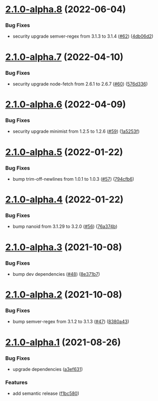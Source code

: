 # [2.1.0-alpha.8](https://github.com/parse-community/parse-server-api-mail-adapter/compare/2.1.0-alpha.7...2.1.0-alpha.8) (2022-06-04)


### Bug Fixes

* security upgrade semver-regex from 3.1.3 to 3.1.4 ([#62](https://github.com/parse-community/parse-server-api-mail-adapter/issues/62)) ([4db06d2](https://github.com/parse-community/parse-server-api-mail-adapter/commit/4db06d218f5b4358701c8f8601a271f2da650ca1))

# [2.1.0-alpha.7](https://github.com/mtrezza/parse-server-api-mail-adapter/compare/2.1.0-alpha.6...2.1.0-alpha.7) (2022-04-10)


### Bug Fixes

* security upgrade node-fetch from 2.6.1 to 2.6.7 ([#60](https://github.com/mtrezza/parse-server-api-mail-adapter/issues/60)) ([576d336](https://github.com/mtrezza/parse-server-api-mail-adapter/commit/576d3365c296adfb0ccd5706d56fae6477f1946c))

# [2.1.0-alpha.6](https://github.com/mtrezza/parse-server-api-mail-adapter/compare/2.1.0-alpha.5...2.1.0-alpha.6) (2022-04-09)


### Bug Fixes

* security upgrade minimist from 1.2.5 to 1.2.6 ([#59](https://github.com/mtrezza/parse-server-api-mail-adapter/issues/59)) ([1a5253f](https://github.com/mtrezza/parse-server-api-mail-adapter/commit/1a5253fd81d763c7f123fa14d788edbc83e04027))

# [2.1.0-alpha.5](https://github.com/mtrezza/parse-server-api-mail-adapter/compare/2.1.0-alpha.4...2.1.0-alpha.5) (2022-01-22)


### Bug Fixes

* bump trim-off-newlines from 1.0.1 to 1.0.3 ([#57](https://github.com/mtrezza/parse-server-api-mail-adapter/issues/57)) ([794cfb6](https://github.com/mtrezza/parse-server-api-mail-adapter/commit/794cfb642678ac83b22c2c666eb9e109cc84e0df))

# [2.1.0-alpha.4](https://github.com/mtrezza/parse-server-api-mail-adapter/compare/2.1.0-alpha.3...2.1.0-alpha.4) (2022-01-22)


### Bug Fixes

* bump nanoid from 3.1.29 to 3.2.0 ([#56](https://github.com/mtrezza/parse-server-api-mail-adapter/issues/56)) ([76a374b](https://github.com/mtrezza/parse-server-api-mail-adapter/commit/76a374b52100e1ce05823300da8a2df21d64ac6c))

# [2.1.0-alpha.3](https://github.com/mtrezza/parse-server-api-mail-adapter/compare/2.1.0-alpha.2...2.1.0-alpha.3) (2021-10-08)


### Bug Fixes

* bump dev dependencies ([#48](https://github.com/mtrezza/parse-server-api-mail-adapter/issues/48)) ([8e371b7](https://github.com/mtrezza/parse-server-api-mail-adapter/commit/8e371b7499605ac57cfe985b92032bddd270153d))

# [2.1.0-alpha.2](https://github.com/mtrezza/parse-server-api-mail-adapter/compare/2.1.0-alpha.1...2.1.0-alpha.2) (2021-10-08)


### Bug Fixes

* bump semver-regex from 3.1.2 to 3.1.3 ([#47](https://github.com/mtrezza/parse-server-api-mail-adapter/issues/47)) ([8380a43](https://github.com/mtrezza/parse-server-api-mail-adapter/commit/8380a436cb3adc1c5519bdaa4e1dfd5f8259d879))

# [2.1.0-alpha.1](https://github.com/mtrezza/parse-server-api-mail-adapter/compare/2.0.0...2.1.0-alpha.1) (2021-08-26)


### Bug Fixes

* upgrade dependencies ([a3ef631](https://github.com/mtrezza/parse-server-api-mail-adapter/commit/a3ef631894861e3bb1b29dc0b67c9c18b43b0410))
### Features

* add semantic release ([f1bc580](https://github.com/mtrezza/parse-server-api-mail-adapter/commit/f1bc580a471d087c7b936e42af5bed9ea45172f3))

